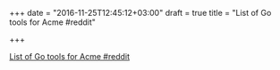 +++
date = "2016-11-25T12:45:12+03:00"
draft = true
title = "List of Go tools for Acme  #reddit"

+++

<p><a href="https://t.co/kbZ7P94pv7">List of Go tools for Acme  #reddit</a></p>
